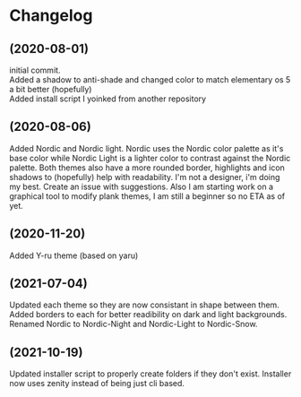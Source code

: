 # Changelog
  
## (2020-08-01)

initial commit.  
Added a shadow to anti-shade and changed color to match elementary os 5 a bit better (hopefully)  
Added install script I yoinked from another repository

## (2020-08-06)

Added Nordic and Nordic light. Nordic uses the Nordic color palette as it's base color while Nordic Light is a lighter color to contrast against the Nordic palette.  Both themes also have a more rounded border, highlights and icon shadows to (hopefully) help with readability.  I'm not a designer, i'm doing my best.  Create an issue with suggestions.  Also I am starting work on a graphical tool to modify plank themes, I am still a beginner so no ETA as of yet.

## (2020-11-20)

Added Y-ru theme (based on yaru)

## (2021-07-04)

Updated each theme so they are now consistant in shape between them.  
Added borders to each for better readibility on dark and light backgrounds.  
Renamed Nordic to Nordic-Night and Nordic-Light to Nordic-Snow.  

## (2021-10-19)  
  
Updated installer script to properly create folders if they don't exist.
Installer now uses zenity instead of being just cli based.

